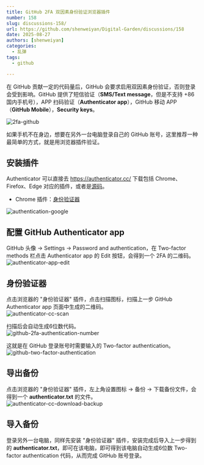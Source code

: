 ```yaml
---
title: GitHub 2FA 双因素身份验证浏览器插件
number: 158
slug: discussions-158/
url: https://github.com/shenweiyan/Digital-Garden/discussions/158
date: 2025-08-27
authors: [shenweiyan]
categories: 
  - 乱弹
tags: 
  - github

---
```


在 GitHub 贡献一定的代码量后，GitHub 会要求启用双因素身份验证，否则登录会受到影响。GitHub 提供了短信验证（**SMS/Text message**，但是不支持 +86 国内手机号），APP 扫码验证（**Authenticator app**），GitHub 移动 APP（**GitHub Mobile**），**Security keys**。    

![2fa-github](https://kg.weiyan.cc/2025/08/2fa-github.png)

如果手机不在身边，想要在另外一台电脑登录自己的 GitHub 账号，这里推荐一种最简单的方式，就是用浏览器插件验证。

<!-- more -->

## 安装插件

Authenticator 可以直接去 <https://authenticator.cc/> 下载包括 Chrome、Firefox、Edge 对应的插件，或者是[源码](https://github.com/Authenticator-Extension/Authenticator)。

- Chrome 插件：[身份验证器](https://chromewebstore.google.com/detail/%E8%BA%AB%E4%BB%BD%E9%AA%8C%E8%AF%81%E5%99%A8/bhghoamapcdpbohphigoooaddinpkbai?hl=zh-CN&utm_source=ext_sidebar)

![authentication-google](https://kg.weiyan.cc/2025/08/authentication-google.png)

## 配置 GitHub Authenticator app

GitHub 头像 → Settings → Password and authentication，在 Two-factor methods 栏点击 Authenticator app 的 Edit 按钮，会得到一个 2FA 的二维码。      
![authenticator-app-edit](https://kg.weiyan.cc/2025/08/authenticator-app-edit.png)

## 身份验证器

点击浏览器的 "身份验证器" 插件，点击扫描图标，扫描上一步 GitHub Authenticator app 页面中生成的二维码。     
![authenticator-cc-scan](https://kg.weiyan.cc/2025/08/authenticator-cc-scan.png)

扫描后会自动生成6位数代码。     
![github-2fa-authentication-number](https://kg.weiyan.cc/2025/08/github-2fa-authentication-number.png)

这就是在 GitHub 登录账号时需要输入的 Two-factor authentication。     
![github-two-factor-authentication](https://kg.weiyan.cc/2025/08/github-two-factor-authentication.png)

## 导出备份

点击浏览器的 "身份验证器" 插件，左上角设置图标 → 备份 → 下载备份文件，会得到一个 **authenticator.txt** 的文件。     
![authenticator-cc-download-backup](https://kg.weiyan.cc/2025/08/authenticator-cc-download-backup.png)

## 导入备份

登录另外一台电脑，同样先安装 "身份验证器" 插件，安装完成后导入上一步得到的 **authenticator.txt**，即可在该电脑，即可得到该电脑自动生成6位数 Two-factor authentication 代码，从而完成 GitHub 账号登录。



<script src="https://giscus.app/client.js"
	data-repo="shenweiyan/Digital-Garden"
	data-repo-id="R_kgDOKgxWlg"
	data-mapping="number"
	data-term="158"
	data-reactions-enabled="1"
	data-emit-metadata="0"
	data-input-position="bottom"
	data-theme="light"
	data-lang="zh-CN"
	crossorigin="anonymous"
	async>
</script>
